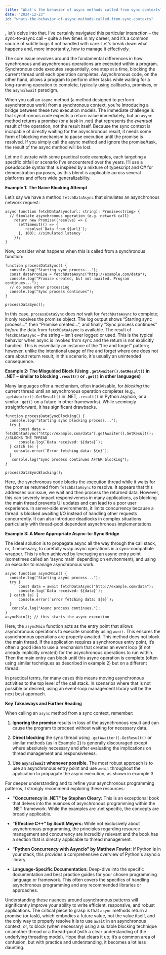 ```yaml
---
title: "What's the behavior of async methods called from sync contexts?"
date: "2024-12-23"
id: "whats-the-behavior-of-async-methods-called-from-sync-contexts"
---
```


, let’s delve into that. I’ve certainly navigated this particular interaction – the sync-to-async call – quite a few times in my career, and it’s a common source of subtle bugs if not handled with care. Let's break down what happens and, more importantly, how to manage it effectively.

The core issue revolves around the fundamental differences in how synchronous and asynchronous operations are executed within a program. Synchronous code executes sequentially, one step at a time, blocking the current thread until each operation completes. Asynchronous code, on the other hand, allows a program to perform other tasks while waiting for a long-running operation to complete, typically using callbacks, promises, or the `async`/`await` paradigm.

When you call an `async` method (a method designed to perform asynchronous work) from a synchronous context, you’re introducing a bridge between these two execution models. The immediate challenge is that synchronous code expects a return value immediately, but an `async` method returns a promise (or a task in .net) that represents the *eventual* result of the operation, not the result itself. Because the sync context is incapable of directly waiting for the asynchronous result, it needs some form of blocking mechanism to pause execution until the promise is resolved. If you simply call the async method and ignore the promise/task, the result of the async method will be lost.

Let me illustrate with some practical code examples, each targeting a specific pitfall or scenario I've encountered over the years. I’ll use a pseudocode syntax that is inspired by a mixture of typescript and C# for demonstration purposes, as this blend is applicable across several platforms and offers wide generalizability.

**Example 1: The Naive Blocking Attempt**

Let’s say we have a method `fetchDataAsync` that simulates an asynchronous network request:

```pseudo
async function fetchDataAsync(url: string): Promise<string> {
  // Simulate asynchronous operation (e.g. network call)
    return new Promise((resolve) => {
      setTimeout(() => {
         resolve(`Data from ${url}`);
      }, 100); //simulated latency
    });
}
```

Now, consider what happens when this is called from a synchronous function:

```pseudo
function processDataSync() {
  console.log("Starting sync process...");
  const dataPromise = fetchDataAsync("http://example.com/data");
  console.log("Promise created, but not awaited. Program continues...");
  // do some other processing
  console.log("Sync process continues");
}

processDataSync();
```

In this case, `processDataSync` does *not* wait for `fetchDataAsync` to complete; it only receives the promise object. The log output shows “Starting sync process…”, then “Promise created…”, and finally "Sync process continues" *before* the data from `fetchDataAsync` is available. The result of `fetchDataAsync` – the string – isn’t ever logged or used. This is the typical behavior when async is invoked from sync and the return is not explicitly handled. This is essentially an instance of the “fire and forget” pattern; however, unlike the intentional usage of fire and forget where one does not care about return result, in this scenario, it's usually an unintended consequence.

**Example 2: The Misguided Block (Using `.getAwaiter().GetResult()` in .NET – similar to blocking `.result()` or `.get()` in other languages)**

Many languages offer a mechanism, often inadvisable, for *blocking* the current thread until an asynchronous operation completes (e.g., `.getAwaiter().GetResult()` in .NET, `.result()` in Python asyncio, or a similar `.get()` on a future in other frameworks). While seemingly straightforward, it has significant drawbacks.

```pseudo
function processDataSyncBlocking() {
  console.log("Starting sync blocking process...");
  try {
      const data = fetchDataAsync("http://example.com/data").getAwaiter().GetResult(); //BLOCKS THE THREAD
      console.log(`Data received: ${data}`);
  } catch (e) {
    console.error(`Error fetching data: ${e}`);
  }
   console.log("Sync process continues AFTER blocking");
}

processDataSyncBlocking();
```

Here, the synchronous code blocks the execution thread while it waits for the promise returned from `fetchDataAsync` to resolve. It appears that this addresses our issue, we wait and then process the returned data. However, this can severely impact responsiveness in many applications, as blocking the main thread prevents UI updates and can lead to a poor user experience. In server-side environments, it limits concurrency because a thread is blocked awaiting I/O instead of handling other requests concurrently. It can also introduce deadlocks in complex situations particularly with thread-pool dependent asynchronous implementations.

**Example 3: A More Appropriate Async-to-Sync Bridge**

The ideal solution is to propagate async all the way through the call stack, or, if necessary, to carefully wrap async operations in a sync-compatible wrapper. This is often achieved by leveraging an async entry point (sometimes called an 'async main' depending on environment), and using an executor to manage asynchronous work.

```pseudo
async function asyncMain() {
  console.log("Starting async process...");
  try {
      const data = await fetchDataAsync("http://example.com/data");
      console.log(`Data received: ${data}`);
  } catch (e) {
      console.error(`Error fetching data: ${e}`);
  }
   console.log("Async process continues.");
}
asyncMain(); // this starts the async execution

```

Here, the `asyncMain` function acts as the entry point that allows asynchronous operations to execute smoothly using `await`. This ensures the asynchronous operations are properly awaited.  This method does not block the main thread. If the application requires a synchronous entry point, it’s often a good idea to use a mechanism that creates an event loop (if not already implicitly created) for the asynchronous operations to run within. Then the main entry can block until this async operation is complete (often using similar techniques as described in example 2) but on a different thread.

In practical terms, for many cases this means moving asynchronous activities to the top level of the call stack. In scenarios where that is not possible or desired, using an event-loop management library will be the next best approach.

**Key Takeaways and Further Reading**

When calling an `async` method from a sync context, remember:

1.  **Ignoring the promise** results in loss of the asynchronous result and can cause the program to proceed without waiting for necessary data.

2.  **Direct blocking** the sync thread using `.getAwaiter().GetResult()` or similar methods (as in Example 2) is generally discouraged except where absolutely necessary and after evaluating the implications on thread management and responsiveness.

3.  **Use `async`/`await` whenever possible.** The most robust approach is to use an asynchronous entry point and use `await` throughout the application to propagate the async execution, as shown in example 3.

For deeper understanding and to refine your asynchronous programming patterns, I strongly recommend exploring these resources:

*   **"Concurrency in .NET" by Stephen Cleary:** This is an exceptional book that delves into the nuances of asynchronous programming within the .NET framework. While the examples are .net specific, the concepts are broadly applicable.

*   **"Effective C++" by Scott Meyers:** While not exclusively about asynchronous programming, the principles regarding resource management and concurrency are incredibly relevant and the book has a section that is directly applicable to thread management.

*  **"Python Concurrency with Asyncio" by Matthew Fowler:** If Python is in your stack, this provides a comprehensive overview of Python's asyncio library.

* **Language-Specific Documentation:** Deep-dive into the specific documentation and best practice guides for your chosen programming language or framework. This often covers the specifics of handling asynchronous programming and any recommended libraries or approaches.

Understanding these nuances around asynchronous patterns will significantly improve your ability to write efficient, responsive, and robust applications. The critical piece to grasp is that `async` methods return a promise (or task), which embodies a future value, not the value itself, and the only way to properly resolve it is to use `await` in an asynchronous context, or, to block (when necessary) using a suitable blocking technique on another thread or a thread-pool (with a clear understanding of the underlying threading model). Hope that clears it up; it’s a common area of confusion, but with practice and understanding, it becomes a lot less daunting.
